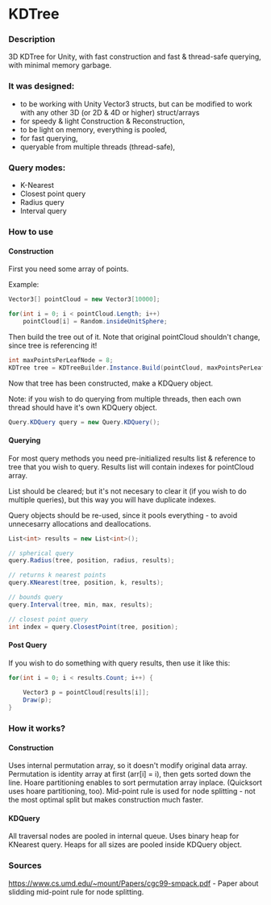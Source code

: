 # KDTree

### Description

3D KDTree for Unity, with fast construction and fast & thread-safe querying, with minimal memory garbage.

### It was designed:

* to be working with Unity Vector3 structs, but can be modified to work with any other 3D (or 2D & 4D or higher) struct/arrays
* for speedy & light Construction & Reconstruction,
* to be light on memory, everything is pooled,
* for fast querying, 
* queryable from multiple threads (thread-safe),

### Query modes:
* K-Nearest
* Closest point query
* Radius query
* Interval query

### How to use


#### Construction

First you need some array of points.

Example:

```cs
Vector3[] pointCloud = new Vector3[10000];

for(int i = 0; i < pointCloud.Length; i++)
	pointCloud[i] = Random.insideUnitSphere;
```

Then build the tree out of it. Note that original pointCloud shouldn't change, since tree is referencing it!

```cs
int maxPointsPerLeafNode = 8;
KDTree tree = KDTreeBuilder.Instance.Build(pointCloud, maxPointsPerLeafNode);
```

Now that tree has been constructed, make a KDQuery object. 

Note: if you wish to do querying from multiple threads, then each own thread should have it's own KDQuery object.

```cs
Query.KDQuery query = new Query.KDQuery();
```

#### Querying

For most query methods you need pre-initialized results list & reference to tree that you wish to query.
Results list will contain indexes for pointCloud array.

List should be cleared; but it's not necesary to clear it (if you wish to do multiple queries), but this way you will have duplicate indexes.

Query objects should be re-used, since it pools everything - to avoid unnecesarry allocations and deallocations.
```cs
List<int> results = new List<int>();

// spherical query
query.Radius(tree, position, radius, results);

// returns k nearest points         
query.KNearest(tree, position, k, results);

// bounds query
query.Interval(tree, min, max, results);

// closest point query
int index = query.ClosestPoint(tree, position);
```

#### Post Query

If you wish to do something with query results, then use it like this:
```cs
for(int i = 0; i < results.Count; i++) {
	
	Vector3 p = pointCloud[results[i]];
	Draw(p);
}
```

### How it works?

#### Construction

Uses internal permutation array, so it doesn't modify original data array. Permutation is identity array at first (arr[i] = i), then gets sorted down the line.
Hoare partitioning enables to sort permutation array inplace. (Quicksort uses hoare partitioning, too).
Mid-point rule is used for node splitting - not the most optimal split but makes construction much faster.

#### KDQuery

All traversal nodes are pooled in internal queue.
Uses binary heap for KNearest query. Heaps for all sizes are pooled inside KDQuery object.

### Sources

https://www.cs.umd.edu/~mount/Papers/cgc99-smpack.pdf - Paper about slidding mid-point rule for node splitting.
